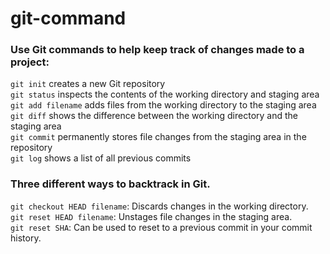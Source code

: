 # git-command  

### Use Git commands to help keep track of changes made to a project:  
`git init` creates a new Git repository  
`git status` inspects the contents of the working directory and staging area  
`git add filename` adds files from the working directory to the staging area  
`git diff` shows the difference between the working directory and the staging area  
`git commit` permanently stores file changes from the staging area in the repository  
`git log` shows a list of all previous commits  

### Three different ways to backtrack in Git.  
`git checkout HEAD filename`: Discards changes in the working directory.   
`git reset HEAD filename`: Unstages file changes in the staging area.  
`git reset SHA`: Can be used to reset to a previous commit in your commit history.  

